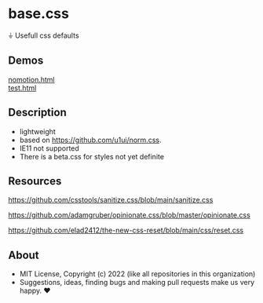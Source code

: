 # base.css
⏚ Usefull css defaults

## Demos

[nomotion.html](http://gcdn.li/u1ui/base.css@main/tests/nomotion.html)  
[test.html](http://gcdn.li/u1ui/base.css@main/tests/test.html)  

## Description

- lightweight
- based on https://github.com/u1ui/norm.css.  
- IE11 not supported
- There is a beta.css for styles not yet definite

## Resources

https://github.com/csstools/sanitize.css/blob/main/sanitize.css

https://github.com/adamgruber/opinionate.css/blob/master/opinionate.css

https://github.com/elad2412/the-new-css-reset/blob/main/css/reset.css

## About

- MIT License, Copyright (c) 2022 <u1> (like all repositories in this organization) <br>
- Suggestions, ideas, finding bugs and making pull requests make us very happy. ♥

